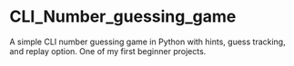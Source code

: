 # CLI_Number_guessing_game
A simple CLI number guessing game in Python with hints, guess tracking, and replay option. One of my first beginner projects.
